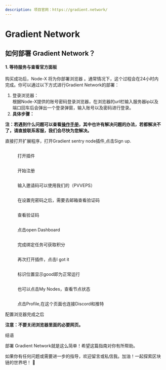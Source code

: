 ```yaml
---
description: 项目官网：https://gradient.network/
---
```


# Gradient Network

## 如何部署  Gradient Network？

#### 1. 等待服务与查看官方面板

购买成功后，Node-X 将为你部署浏览器 。通常情况下，这个过程会在24小时内完成。你可以通过以下方式进行Gradient Network的部署：

1. 登录浏览器： \
   根据Node-X提供的账号密码登录浏览器，在浏览器的url栏输入服务器ip以及端口回车后会弹出一个登录弹窗，输入账号以及密码进行登录。
2. **具体步骤：**

**注：若遇到什么问题可以查看**[**操作手册**](https://docs.node-x.xyz/chan-pin-shou-ce/yi-jian-bu-shu/depin-gua-ji-zhuan-yong-liu-lan-qi/depin-liu-lan-qi-cao-zuo-shou-ce)**，其中也许有解决问题的办法，若都解决不了，请直接联系客服，我们会尽快为您解决。**

直接打开扩展程序，打开Gradient sentry node插件,点击Sign up.

<figure><img src="../../../.gitbook/assets/微信图片_20241106192949.png" alt=""><figcaption><p>打开插件</p></figcaption></figure>

<figure><img src="../../../.gitbook/assets/微信图片_20241106193019.png" alt=""><figcaption><p>开始注册</p></figcaption></figure>

<figure><img src="../../../.gitbook/assets/微信图片_20241106193026.png" alt=""><figcaption><p>输入邀请码可以使用我们的（PVVEPS）</p></figcaption></figure>

<figure><img src="../../../.gitbook/assets/微信图片_20241106193036.png" alt=""><figcaption><p>在设置完密码之后，需要去邮箱查看验证码</p></figcaption></figure>

<figure><img src="../../../.gitbook/assets/微信图片_20241106193042.png" alt=""><figcaption><p>查看验证码</p></figcaption></figure>

<figure><img src="../../../.gitbook/assets/微信图片_20241106193046.png" alt=""><figcaption><p>点击open Dashboard</p></figcaption></figure>

<figure><img src="../../../.gitbook/assets/微信图片_20241106193051.png" alt=""><figcaption><p>完成绑定任务可获取积分</p></figcaption></figure>

<figure><img src="../../../.gitbook/assets/微信图片_20241106193055.png" alt=""><figcaption><p>再次打开插件，点击I got it</p></figcaption></figure>

<figure><img src="../../../.gitbook/assets/微信图片_20241106193100.png" alt=""><figcaption><p>标识位置显示good即为正常运行</p></figcaption></figure>

<figure><img src="../../../.gitbook/assets/微信图片_20241106193104.png" alt=""><figcaption><p>也可以点击My Nodes，查看节点状态</p></figcaption></figure>

<figure><img src="../../../.gitbook/assets/微信图片_20241107114518.png" alt=""><figcaption><p>点击Profile,在这个页面也连接Discord和推特</p></figcaption></figure>

配置浏览器完成之后

**注意：不要关闭浏览器里面的必要网页。**

结语

部署 Gradient Network就是这么简单！希望这篇指南对你有所帮助。

如果你有任何问题或需要进一步的指导，欢迎留言或私信我。加油！一起探索区块链的世界吧！ 🚀
